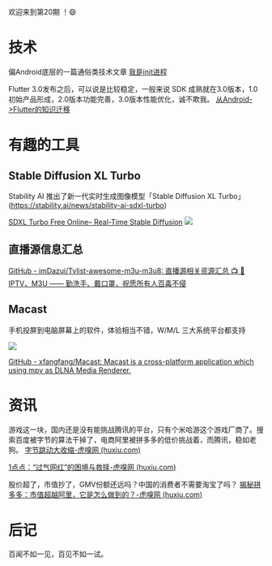 欢迎来到第20期 ！😄

# 技术

偏Android底层的一篇通俗类技术文章
[我是init进程](https://mp.weixin.qq.com/s/MUsXDcsmJiQIrZ8JhrpNKA)

Flutter 3.0发布之后，可以说是比较稳定，一般来说 SDK 成熟就在3.0版本，1.0 初始产品形成，2.0版本功能完善，3.0版本性能优化，诚不欺我。
[从Android->Flutter的知识迁移](https://mp.weixin.qq.com/s/gLWjcgEVpHL8BehJAet5gQ)

# 有趣的工具
## Stable Diffusion XL Turbo

Stability AI 推出了新一代实时生成图像模型「Stable Diffusion XL Turbo」 (https://stability.ai/news/stability-ai-sdxl-turbo)

[SDXL Turbo Free Online– Real-Time Stable Diffusion](https://sdxlturbo.ai/)
![](https://i.imgur.com/HUfHfSf.png)

## 直播源信息汇总

[GitHub - imDazui/Tvlist-awesome-m3u-m3u8: 直播源相关资源汇总 📺 💯 IPTV、M3U —— 勤洗手、戴口罩，祝愿所有人百毒不侵](https://github.com/imDazui/Tvlist-awesome-m3u-m3u8#%E5%B7%A5%E5%85%B7)


## Macast
手机投屏到电脑屏幕上的软件，体验相当不错，W/M/L 三大系统平台都支持

![](https://github.com/xfangfang/Macast/raw/main/macast_slogan.png)

[GitHub - xfangfang/Macast: Macast is a cross-platform application which using mpv as DLNA Media Renderer.](https://github.com/xfangfang/Macast)

# 资讯

游戏这一块，国内还是没有能挑战腾讯的平台，只有个米哈游这个游戏厂商了。搜索百度被字节的算法干掉了，电商阿里被拼多多的低价挑战着，而腾讯，稳如老狗。
[字节跳动大收缩-虎嗅网 (huxiu.com)](https://www.huxiu.com/article/2374599.html)


[1点点：“过气网红”的困境与救赎-虎嗅网 (huxiu.com)](https://www.huxiu.com/article/2356387.html)


股价超了，市值抄了，GMV份额还远吗？中国的消费者不需要淘宝了吗？
[揭秘拼多多：市值超越阿里，它是怎么做到的？-虎嗅网 (huxiu.com)](https://www.huxiu.com/article/2365536.html)

# 后记

百闻不如一见，百见不如一试。